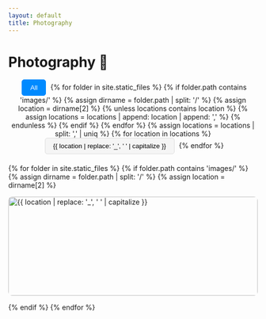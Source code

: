 ```yaml
---
layout: default
title: Photography
---
```


<h1>Photography 📸</h1>

<div class="facet-filter">
  <button class="filter-button active" data-filter="all">All</button>
  {% for folder in site.static_files %}
    {% if folder.path contains 'images/' %}
      {% assign dirname = folder.path | split: '/' %}
      {% assign location = dirname[2] %}
      {% unless locations contains location %}
        {% assign locations = locations | append: location | append: ',' %}
      {% endunless %}
    {% endif %}
  {% endfor %}
  {% assign locations = locations | split: ',' | uniq %}
  {% for location in locations %}
    <button class="filter-button" data-filter="{{ location | slugify }}">{{ location | replace: '_', ' ' | capitalize }}</button>
  {% endfor %}
</div>

<div class="gallery-grid">
  {% for folder in site.static_files %}
    {% if folder.path contains 'images/' %}
      {% assign dirname = folder.path | split: '/' %}
      {% assign location = dirname[2] %}
      <div class="gallery-item {{ location | slugify }}">
        <a href="{{ folder.path | relative_url }}" data-lightbox="{{ location }}" data-title="{{ location | replace: '_', ' ' | capitalize }}">
          <img src="{{ folder.path | relative_url }}" alt="{{ location | replace: '_', ' ' | capitalize }}">
        </a>
      </div>
    {% endif %}
  {% endfor %}
</div>

<link rel="stylesheet" href="/css/lightbox.min.css">
<script src="/js/lightbox-plus-jquery.min.js"></script>
<script>
  $(document).ready(function(){
    // Lightbox options
    lightbox.option({
      'resizeDuration': 200,
      'wrapAround': true
    });

    // Filter functionality
    $('.filter-button').on('click', function(){
      var filter = $(this).data('filter');
      
      $('.filter-button').removeClass('active');
      $(this).addClass('active');
      
      if(filter == 'all'){
        $('.gallery-item').hide().fadeIn('slow');
      } else {
        $('.gallery-item').hide();
        $('.gallery-item.' + filter).fadeIn('slow');
      }
    });
  });
</script>

<style>
  .gallery-grid {
    display: grid;
    grid-template-columns: repeat(auto-fill, minmax(250px, 1fr));
    gap: 15px;
    margin-top: 20px;
  }
  .gallery-item img {
    width: 100%;
    height: 200px;
    object-fit: cover;
    border-radius: 8px;
    transition: transform 0.3s ease-in-out;
  }
  .gallery-item img:hover {
    transform: scale(1.05);
  }
  .facet-filter {
    text-align: center;
    margin-bottom: 20px;
  }
  .filter-button {
    background-color: #f5f5f5;
    border: 1px solid #ddd;
    padding: 8px 16px;
    margin: 0 5px;
    cursor: pointer;
    border-radius: 5px;
    transition: background-color 0.3s;
  }
  .filter-button:hover {
    background-color: #e0e0e0;
  }
  .filter-button.active {
    background-color: #008AFF;
    color: white;
    border-color: #008AFF;
  }
</style>
